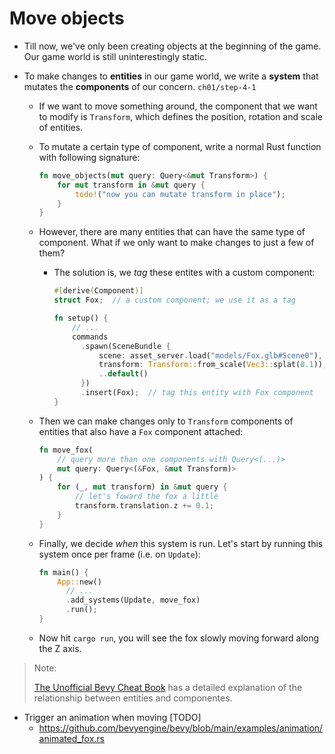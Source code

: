 # Move objects

- Till now, we've only been creating objects at the beginning of the game. Our game world is still uninterestingly static.

- To make changes to **entities** in our game world, we write a **system** that mutates the **components** of our concern. `ch01/step-4-1`

  - If we want to move something around, the component that we want to modify is `Transform`, which defines the position, rotation and scale of entities.
  - To mutate a certain type of component, write a normal Rust function with following signature:
    ```rust
    fn move_objects(mut query: Query<&mut Transform>) {
        for mut transform in &mut query {
            todo!("now you can mutate transform in place");
        }
    }
    ```
  - However, there are many entities that can have the same type of component. What if we only want to make changes to just a few of them?

    - The solution is, we _tag_ these entites with a custom component:

      ```rust
      #[derive(Component)]
      struct Fox;  // a custom component; we use it as a tag

      fn setup() {
          // ...
          commands
            .spawn(SceneBundle {
                scene: asset_server.load("models/Fox.glb#Scene0"),
                transform: Transform::from_scale(Vec3::splat(0.1)),
                ..default()
            })
            .insert(Fox);  // tag this entity with Fox component
      }
      ```

  - Then we can make changes only to `Transform` components of entities that also have a `Fox` component attached:
    ```rust
    fn move_fox(
        // query more than one components with Query<(...)>
        mut query: Query<(&Fox, &mut Transform)>
    ) {
        for (_, mut transform) in &mut query {
            // let's foward the fox a little
            transform.translation.z += 0.1;
        }
    }
    ```
  - Finally, we decide _when_ this system is run. Let's start by running this system once per frame (i.e. on `Update`):
    ```rust
    fn main() {
        App::new()
          // ...
          .add_systems(Update, move_fox)
          .run();
    }
    ```
  - Now hit `cargo run`, you will see the fox slowly moving forward along the Z axis.

> Note:
>
> [The Unofficial Bevy Cheat Book](https://bevy-cheatbook.github.io/programming/intro-data.html) has a detailed explanation of the relationship between entities and componentes.

- Trigger an animation when moving [TODO]
  - https://github.com/bevyengine/bevy/blob/main/examples/animation/animated_fox.rs

